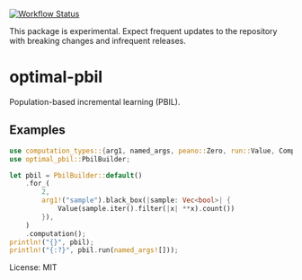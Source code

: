 [![Workflow Status](https://github.com/justinlovinger/optimal-rs/workflows/build/badge.svg)](https://github.com/justinlovinger/optimal-rs/actions?query=workflow%3A%22build%22)

This package is experimental.
Expect frequent updates to the repository
with breaking changes
and infrequent releases.

# optimal-pbil

Population-based incremental learning (PBIL).

## Examples

```rust
use computation_types::{arg1, named_args, peano::Zero, run::Value, Computation, Run};
use optimal_pbil::PbilBuilder;

let pbil = PbilBuilder::default()
    .for_(
        2,
        arg1!("sample").black_box(|sample: Vec<bool>| {
            Value(sample.iter().filter(|x| **x).count())
        }),
    )
    .computation();
println!("{}", pbil);
println!("{:?}", pbil.run(named_args![]));
```

License: MIT
